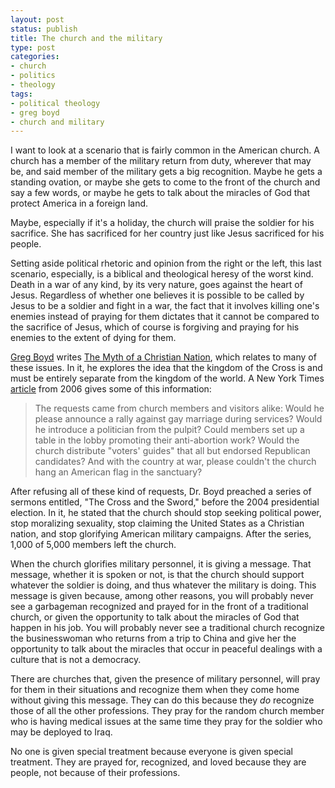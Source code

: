 ```yaml
---
layout: post
status: publish
title: The church and the military
type: post
categories:
- church
- politics
- theology
tags:
- political theology
- greg boyd
- church and military
---
```

I want to look at a scenario that is fairly common in the American church. A church has a member of the military return from duty, wherever that may be, and said member of the military gets a big recognition. Maybe he gets a standing ovation, or maybe she gets to come to the front of the church and say a few words, or maybe he gets to talk about the miracles of God that protect America in a foreign land.

Maybe, especially if it's a holiday, the church will praise the soldier for his sacrifice. She has sacrificed for her country just like Jesus sacrificed for his people.

Setting aside political rhetoric and opinion from the right or the left, this last scenario, especially, is a biblical and theological heresy of the worst kind. Death in a war of any kind, by its very nature, goes against the heart of Jesus. Regardless of whether one believes it is possible to be called by Jesus to be a soldier and fight in a war, the fact that it involves killing one's enemies instead of praying for them dictates that it cannot be compared to the sacrifice of Jesus, which of course is forgiving and praying for his enemies to the extent of dying for them.

<a href="http://gregboyd.blogspot.com/">Greg Boyd</a> writes <a href="http://www.amazon.com/gp/redirect.html?ie=UTF8&amp;location=http%3A%2F%2Fwww.amazon.com%2FMyth-Christian-Nation-Political-Destroying%2Fdp%2F0310267315%3Fie%3DUTF8%26s%3Dbooks%26qid%3D1202067628%26sr%3D8-1&amp;tag=jonathanstega-20&amp;linkCode=ur2&amp;camp=1789&amp;creative=9325">The Myth of a Christian Nation</a>, which relates to many of these issues. In it, he explores the idea that the kingdom of the Cross is and must be entirely separate from the kingdom of the world. A New York Times <a href="http://www.nytimes.com/2006/07/30/us/30pastor.html?_r=1&amp;scp=7&amp;sq=greg+boyd&amp;st=nyt&amp;oref=slogin">article</a> from 2006 gives some of this information:
<blockquote><p>The requests came from church members and visitors alike: Would he please announce a rally against gay marriage during services? Would he introduce a politician from the pulpit? Could members set up a table in the lobby promoting their anti-abortion work? Would the church distribute "voters&#39; guides" that all but endorsed Republican candidates? And with the country at war, please couldn&#39;t the church hang an American flag in the sanctuary?</p></blockquote>
After refusing all of these kind of requests, Dr. Boyd preached a series of sermons entitled, "The Cross and the Sword," before the 2004 presidential election. In it, he stated that the church should stop seeking political power, stop moralizing sexuality, stop claiming the United States as a Christian nation, and stop glorifying American military campaigns. After the series, 1,000 of 5,000 members left the church.

When the church glorifies military personnel, it is giving a message. That message, whether it is spoken or not, is that the church should support whatever the soldier is doing, and thus whatever the military is doing. This message is given because, among other reasons, you will probably never see a garbageman recognized and prayed for in the front of a traditional church, or given the opportunity to talk about the miracles of God that happen in his job. You will probably never see a traditional church recognize the businesswoman who returns from a trip to China and give her the opportunity to talk about the miracles that occur in peaceful dealings with a culture that is not a democracy.

There are churches that, given the presence of military personnel, will pray for them in their situations and recognize them when they come home without giving this message. They can do this because they <em>do</em> recognize those of all the other professions. They pray for the random church member who is having medical issues at the same time they pray for the soldier who may be deployed to Iraq.

No one is given special treatment because everyone is given special treatment. They are prayed for, recognized, and loved because they are people, not because of their professions.
